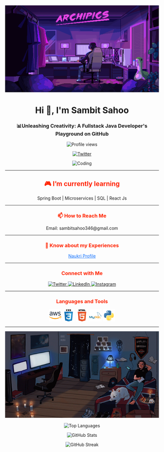 [![MasterHead](https://github.com/subhrajit369/subhrajit369/blob/main/banner.gif)](https://github.com/subhrajit369/subhrajit369/blob/main/banner.gif)

<h1 align="center">Hi 👋, I'm Sambit Sahoo</h1>

<h3 align="center">📊Unleashing Creativity: A Fullstack Java Developer's Playground on GitHub</h3>

<p align="center">
  <img src="https://komarev.com/ghpvc/?username=subhrajit369&label=Profile%20views&color=0e75b6&style=flat "width="200" alt="Profile views">
</p>

<p align="center">
  <a href="https://twitter.com/sambits50613454" target="_blank">
    <img src="https://img.shields.io/twitter/follow/sambit8249?logo=twitter&style=for-the-badge&color=1DA1F2&labelColor=1DA1F2&logoColor=white" alt="Twitter">
  </a>
</p>
<p align="center">
  <img alt="Coding" width="400" src="https://github.com/subhrajit369/subhrajit369/blob/main/Pkg.gif">
</p>

<hr>

<h2 align="center" style="color: #ff2400;">🎮 I’m currently learning </h2>

<p align="center">
  Spring Boot | Microservices | SQL | React Js
</p>

<hr>

<h3 align="center" style="color: #ff2400;">📫 How to Reach Me</h3>

<p align="center">
  Email: sambitsahoo346@gmail.com
</p>

<hr>

<h3 align="center" style="color: #ff2400;">📄 Know about my Experiences</h3>

<p align="center">
  <a href="https://www.naukri.com/mnjuser/profile" target="_blank" style="color: #0d6efd;">Naukri Profile</a>
</p>

<hr>

<h3 align="center" style="color: #ff2400;">Connect with Me</h3>

<p align="center">
  <a href="https://twitter.com/strayless_69" target="_blank">
    <img src="https://img.icons8.com/color/48/000000/twitter.png" alt="Twitter" width="40" height="40">
  </a>
  <a href="https://www.linkedin.com/in/subhrajit-pradhan" target="_blank">
    <img src="https://img.icons8.com/color/48/000000/linkedin.png" alt="LinkedIn" width="40" height="40">
  </a>
  <a href="https://instagram.com/iamrichard69_" target="_blank">
    <img src="https://img.icons8.com/color/48/000000/instagram-new.png" alt="Instagram" width="40" height="40">
  </a>
</p>

<hr>

<h3 align="center" style="color: #ff2400;">Languages and Tools</h3>

<p align="center">
  <img src="https://raw.githubusercontent.com/devicons/devicon/master/icons/amazonwebservices/amazonwebservices-original-wordmark.svg" alt="AWS" width="40" height="40"/>
  <img src="https://raw.githubusercontent.com/devicons/devicon/master/icons/css3/css3-original-wordmark.svg" alt="CSS3" width="40" height="40"/>
  <img src="https://raw.githubusercontent.com/devicons/devicon/master/icons/html5/html5-original-wordmark.svg" alt="HTML5" width="40" height="40"/>
  <img src="https://raw.githubusercontent.com/devicons/devicon/master/icons/mysql/mysql-original-wordmark.svg" alt="MySQL" width="40" height="40"/>
  <img src="https://raw.githubusercontent.com/devicons/devicon/master/icons/python/python-original.svg" alt="Python" width="40" height="40"/>
</p>

<p align="center">
  
</p>

<hr>
<p align="center">
  <img alt="Coding" width="600" src="https://github.com/subhrajit369/subhrajit369/blob/main/ghost.gif">
</p>


<p align="center">
  <img src="https://github-readme-stats.vercel.app/api/top-langs/?username=subhrajit369&layout=compact&theme=midnight-purple" alt="Top Languages">
</p>

<p align="center">
  <img src="https://github-readme-stats.vercel.app/api?username=subhrajit369&show_icons=true&theme=midnight-purple" alt="GitHub Stats">
</p>

<p align="center">
  <img src="https://github-readme-streak-stats.herokuapp.com/?user=subhrajit369&theme=midnight-purple" alt="GitHub Streak">
</p>

